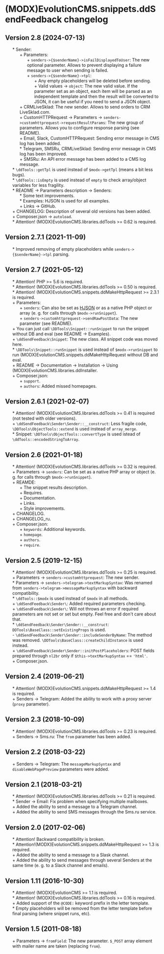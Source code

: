 # (MODX)EvolutionCMS.snippets.ddSendFeedback changelog


## Version 2.8 (2024-07-13)

* \* Sender:
	* \+ Parameters:
		* \+ `senders->{$senderName}->isFailDisplayedToUser`: The new optional parameter. Allows to prevent displaying a failure message to user when sending is failed.
		* \+ `senders->{$senderName}->tpl`:
			* \+ Any empty placeholders will be deleted before sending.
			* \+ Valid values → `object`: The new valid value. If the parameter set as an object, each item will be parsed as an independent template and then the result will be converted to JSON, it can be useful if you need to send a JSON object.
	* \+ CRMLiveSklad: The new sender. Allows to send orders to CRM LiveSklad.com.
	* \+ CustomHTTPRequest → Parameters → `senders->customhttprequest->requestResultParams`: The new group of parameters. Allows you to configure response parsing (see README).
	* \+ Email, Slack, CustomHTTPRequest: Sending error message in CMS log has been added.
	* \* Telegram, SMSRu, CRMLiveSklad: Sending error message in CMS log has been improved.
	* \+ SMSRu: An API error message has been added to a CMS log message.
* \* `\ddTools::getTpl` is used instead of `$modx->getTpl` (means a bit less bugs).
* \* `\ddTools::isEmpty` is used instead of `empty` to check array/object variables for less fragility.
* \* README → Parameters description → Senders:
	* \* Some text improvements.
	* \* Examples: HJSON is used for all examples.
	* \+ Links → GitHub.
* \+ CHANGELOG: Description of several old versions has been added.
* \+ Composer.json → `autoload`.
* \* Attention! (MODX)EvolutionCMS.libraries.ddTools >= 0.62 is required.


## Version 2.7.1 (2021-11-09)

* \* Improved removing of empty placeholders while `senders->{$senderName}->tpl` parsing.


## Version 2.7 (2021-05-12)

* \* Attention! PHP >= 5.6 is required.
* \* Attention! (MODX)EvolutionCMS.libraries.ddTools >= 0.50 is required.
* \* Attention! (MODX)EvolutionCMS.snippets.ddMakeHttpRequest >= 2.3.1 is required.
* \+ Parameters:
	* \+ `senders`: Can also be set as [HJSON](https://hjson.github.io/) or as a native PHP object or array (e. g. for calls through `$modx->runSnippet`).
	* \+ `senders->customhttprequest->sendRawPostData`: The new parameter (see README).
* \+ You can just call `\DDTools\Snippet::runSnippet` to run the snippet without DB and eval (see README → Examples).
* \+ `\ddSendFeedback\Snippet`: The new class. All snippet code was moved here.
* \* `\DDTools\Snippet::runSnippet` is used instead of `$modx->runSnippet` to run (MODX)EvolutionCMS.snippets.ddMakeHttpRequest without DB and eval.
* \+ README → Documentation → Installation → Using (MODX)EvolutionCMS.libraries.ddInstaller.
* \+ Composer.json:
	* \+ `support`.
	* \+ `authors`: Added missed homepages.


## Version 2.6.1 (2021-02-07)

* \* Attention! (MODX)EvolutionCMS.libraries.ddTools >= 0.41 is required (not tested with older versions).
* \+ `\ddSendFeedback\Sender\Sender::__construct`: Less fragile code, `\DDTools\ObjectTools::extend` is used instead of `array_merge`.
* \* Snippet: `\DDTools\ObjectTools::convertType` is used istead of `\ddTools::encodedStringToArray`.


## Version 2.6 (2021-01-18)

* \* Attention! (MODX)EvolutionCMS.libraries.ddTools >= 0.32 is required.
* \+ Parameters → `senders`: Can be set as a native PHP array or object (e. g. for calls through `$modx->runSnippet`).
* \+ REAMDE:
	* \+ The snippet results description.
	* \+ Requires.
	* \+ Documentation.
	* \+ Links.
	* \+ Style improvements.
* \+ CHANGELOG.
* \+ CHANGELOG_ru.
* \+ Composer.json:
	* \+ `keywords`: Additional keywords.
	* \+ `homepage`.
	* \+ `authors`.
	* \+ `require`.


## Version 2.5 (2019-12-15)

* \* Attention! (MODX)EvolutionCMS.libraries.ddTools >= 0.25 is required.
* \+ Parameters → `senders->customhttprequest`: The new sender.
* \* Parameters → `senders->telegram->textMarkupSyntax`: Was renamed from `senders->telegram->messageMarkupSyntax` with backward compatibility.
* \* `\ddTools::$modx` is used instead of `$modx` in all methods.
* \+ `\ddSendFeedback\Sender\`: Added required parameters checking.
* \+ `\ddSendFeedback\Sender\`: Will not throws an error if required parameters are not set or set but empty. Feel free and don't care about that.
* \* `\ddSendFeedback\Sender\Sender::__construct`: `DDTools\BaseClass::setExistingProps` is used.
* \- `\ddSendFeedback\Sender\Sender::includeSenderByName`: The method was removed. `\DDTools\BaseClass::createChildInstance` is used instead.
* \+ `\ddSendFeedback\Sender\Sender::initPostPlaceholders`: POST fields prepared through `nl2br` only if `$this->textMarkupSyntax` == `'html'`.
* \+ Composer.json.


## Version 2.4 (2019-06-21)

* \* Attention! (MODX)EvolutionCMS.snippets.ddMakeHttpRequest >= 1.4 is required.
* \+ Senders → Telegram: Added the ability to work with a proxy server (`proxy` parameter).


## Version 2.3 (2018-10-09)

* \* Attention! (MODX)EvolutionCMS.libraries.ddTools >= 0.23 is required.
* \+ Senders → Sms.ru: The `from` parameter has been added.


## Version 2.2 (2018-03-22)

* \+ Senders → Telegram: The `messageMarkupSyntax` and `disableWebPagePreview` parameters were added.


## Version 2.1 (2018-03-21)

* \* Attention! (MODX)EvolutionCMS.libraries.ddTools >= 0.21 is required.
* \* Sender → Email: Fix problem when specifying multiple mailboxes.
* \+ Added the ability to send a message to a Telegram channel.
* \+ Added the ability to send SMS messages through the Sms.ru service.


## Version 2.0 (2017-02-06)

* \* Attention! Backward compatibility is broken.
* \* Attention!(MODX)EvolutionCMS.snippets.ddMakeHttpRequest >= 1.3 is required.
* \+ Added the ability to send a message to a Slask channel.
* \+ Added the ability to send messages through several Senders at the same time (e. g. to a Slack channel and emails).


## Version 1.11 (2016-10-30)

* \* Attention! (MODX)EvolutionCMS >= 1.1 is required.
* \* Attention! (MODX)EvolutionCMS.libraries.ddTools >= 0.16 is required.
* \+ Added support of the `@CODE:` keyword prefix in the letter template.
* \* Empty placeholders will be removed from the letter template before final parsing (where snippet runs, etc).


## Version 1.5 (2011-08-18)

* \+ Parameters → `fromField`: The new parameter. `$_POST` array element with mailer name are taken (replacing `from`).


<link rel="stylesheet" type="text/css" href="https://raw.githack.com/DivanDesign/CSS.ddMarkdown/master/style.min.css" />
<style>ul{list-style:none;}</style>